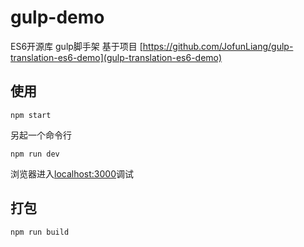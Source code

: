 # gulp-demo
ES6开源库 gulp脚手架
基于项目 [https://github.com/JofunLiang/gulp-translation-es6-demo](gulp-translation-es6-demo)

## 使用
```
npm start
```
另起一个命令行
```
npm run dev
```
浏览器进入[localhost:3000](http://localhost:3000)调试

## 打包
```
npm run build
```
